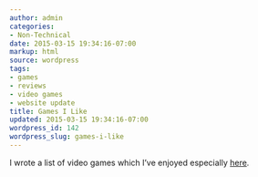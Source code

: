 ```yaml
---
author: admin
categories:
- Non-Technical
date: 2015-03-15 19:34:16-07:00
markup: html
source: wordpress
tags:
- games
- reviews
- video games
- website update
title: Games I Like
updated: 2015-03-15 19:34:16-07:00
wordpress_id: 142
wordpress_slug: games-i-like
---
```

I wrote a list of video games which I’ve enjoyed especially [here](https://za3k.com/games.md).
